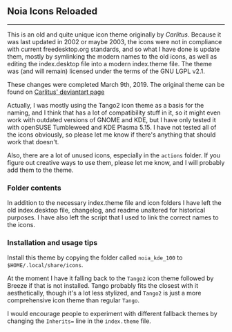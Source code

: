 ## Noia Icons Reloaded
-----------------------

This is an old and quite unique icon theme originally by _Carlitus_. Because it was last updated in 2002 or maybe 2003, the icons were not in compliance with current freedesktop.org standards, and so what I have done is update them, mostly by symlinking the modern names to the old icons, as well as editing the index.desktop file into a modern index.theme file. The theme was (and will remain) licensed under the terms of the GNU LGPL v2.1.

These changes were completed March 9th, 2019. The original theme can be found on [Carlitus' deviantart page](https://www.deviantart.com/carlitus)

Actually, I was mostly using the Tango2 icon theme as a basis for the naming, and I think that has a lot of compatibility stuff in it, so it might even work with outdated versions of GNOME and KDE, but I have only tested it with openSUSE Tumbleweed and KDE Plasma 5.15. I have not tested all of the icons obviously, so please let me know if there's anything that should work that doesn't.

Also, there are a lot of unused icons, especially in the `actions` folder. If you figure out creative ways to use them, please let me know, and I will probably add them to the theme.

### Folder contents

In addition to the necessary index.theme file and icon folders I have left the old index.desktop file, changelog, and readme unaltered for historical purposes. I have also left the script that I used to link the correct names to the icons.

### Installation and usage tips

Install this theme by copying the folder called `noia_kde_100` to `$HOME/.local/share/icons`. 

At the moment I have it falling back to the `Tango2` icon theme followed by Breeze if that is not installed. Tango probably fits the closest with it aesthetically, though it's a lot less stylized, and `Tango2` is just a more comprehensive icon theme than regular `Tango`.

I would encourage people to experiment with different fallback themes by changing the `Inherits=` line in the `index.theme` file.
